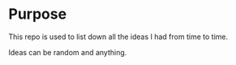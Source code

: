 # Purpose
This repo is used to list down all the ideas I had from time to time.

Ideas can be random and anything.
